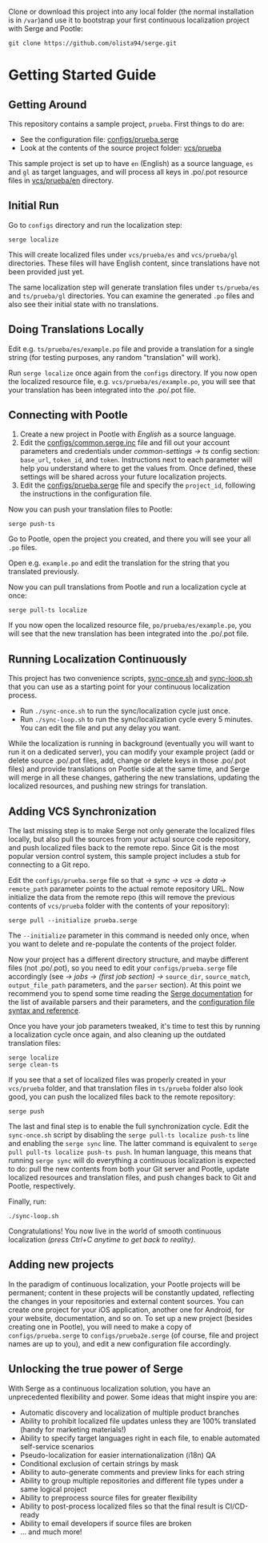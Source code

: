 Clone or download this project into any local folder (the normal installation is in `/var`)and use it to bootstrap your first continuous localization project with Serge and Pootle:

```
git clone https://github.com/olista94/serge.git
```


# Getting Started Guide

## Getting Around

This repository contains a sample project, `prueba`. First things to do are:

-   See the configuration file: [configs/prueba.serge](configs/prueba.serge)
-   Look at the contents of the source project folder: [vcs/prueba](vcs/prueba)

This sample project is set up to have `en` (English) as a source language, `es` and `gl` as target languages, and will process all keys in .po/.pot resource files in [vcs/prueba/en](vcs/prueba/en) directory.

## Initial Run

Go to `configs` directory and run the localization step:

```
serge localize
```

This will create localized files under `vcs/prueba/es` and `vcs/prueba/gl` directories. These files will have English content, since translations have not been provided just yet.

The same localization step will generate translation files under `ts/prueba/es` and `ts/prueba/gl` directories. You can examine the generated `.po` files and also see their initial state with no translations.

## Doing Translations Locally

Edit e.g. `ts/prueba/es/example.po` file and provide a translation for a single string (for testing purposes, any random "translation" will work).

Run `serge localize` once again from the `configs` directory. If you now open the localized resource file, e.g. `vcs/prueba/es/example.po`, you will see that your translation has been integrated into the .po/.pot file.

## Connecting with Pootle

1. Create a new project in Pootle with _English_ as a source language.
2. Edit the [configs/common.serge.inc](configs/common.serge.inc) file and fill out your account parameters and credentials under _common-settings → ts_ config section: `base_url`, `token_id`, and `token`. Instructions next to each parameter will help you understand where to get the values from. Once defined, these settings will be shared across your future localization projects.
3. Edit the [configs/prueba.serge](configs/prueba.serge) file and specify the `project_id`, following the instructions in the configuration file.

Now you can push your translation files to Pootle:

```
serge push-ts
```

Go to Pootle, open the project you created, and there you will see your all `.po` files.

Open e.g. `example.po` and edit the translation for the string that you translated previously.

Now you can pull translations from Pootle and run a localization cycle at once:

```
serge pull-ts localize
```

If you now open the localized resource file, `po/prueba/es/example.po`, you will see that the new translation has been integrated into the .po/.pot file.

## Running Localization Continuously

This project has two convenience scripts, [sync-once.sh](sync-once.sh) and [sync-loop.sh](sync-loop.sh) that you can use as a starting point for your continuous localization process.

-   Run `./sync-once.sh` to run the sync/localization cycle just once.
-   Run `./sync-loop.sh` to run the sync/localization cycle every 5 minutes. You can edit the file and put any delay you want.

While the localization is running in background (eventually you will want to run it on a dedicated server), you can modify your example project (add or delete source .po/.pot files, add, change or delete keys in those .po/.pot files) and provide translations on Pootle side at the same time, and Serge will merge in all these changes, gathering the new translations, updating the localized resources, and pushing new strings for translation.

## Adding VCS Synchronization

The last missing step is to make Serge not only generate the localized files locally, but also pull the sources from your actual source code repository, and push localized files back to the remote repo. Since Git is the most popular version control system, this sample project includes a stub for connecting to a Git repo.

Edit the `configs/prueba.serge` file so that _→ sync → vcs → data →_ `remote_path` parameter points to the actual remote repository URL. Now initialize the data from the remote repo (this will remove the previous contents of `vcs/prueba` folder with the contents of your repository):

```
serge pull --initialize prueba.serge
```

The `--initialize` parameter in this command is needed only once, when you want to delete and re-populate the contents of the project folder.

Now your project has a different directory structure, and maybe different files (not .po/.pot), so you need to edit your `configs/prueba.serge` file accordingly (see _→ jobs → (first job section) →_ `source_dir`, `source_match`, `output_file_path` parameters, and the `parser` section). At this point we recommend you to spend some time reading the [Serge documentation](https://serge.io/docs/) for the list of available parsers and their parameters, and the [configuration file syntax and reference](https://serge.io/docs/configuration-files/syntax/).

Once you have your job parameters tweaked, it's time to test this by running a localization cycle once again, and also cleaning up the outdated translation files:

```
serge localize
serge clean-ts
```

If you see that a set of localized files was properly created in your `vcs/prueba` folder, and that translation files in `ts/prueba` folder also look good, you can push the localized files back to the remote repository:

```
serge push
```

The last and final step is to enable the full synchronization cycle. Edit the `sync-once.sh` script by disabling the `serge pull-ts localize push-ts` line and enabling the `serge sync` line. The latter command is equivalent to `serge pull pull-ts localize push-ts push`. In human language, this means that running `serge sync` will do everything a continuous localization is expected to do: pull the new contents from both your Git server and Pootle, update localized resources and translation files, and push changes back to Git and Pootle, respectively.

Finally, run:

```
./sync-loop.sh
```

Congratulations! You now live in the world of smooth continuous localization _(press Ctrl+C anytime to get back to reality)_.

## Adding new projects

In the paradigm of continuous localization, your Pootle projects will be permanent; content in these projects will be constantly updated, reflecting the changes in your repositories and external content sources. You can create one project for your iOS application, another one for Android, for your website, documentation, and so on. To set up a new project (besides creating one in Pootle), you will need to make a copy of `configs/prueba.serge` to `configs/prueba2e.serge` (of course, file and project names are up to you), and edit a new configuration file accordingly.

## Unlocking the true power of Serge

With Serge as a continuous localization solution, you have an unprecedented flexibility and power. Some ideas that might inspire you are:

-   Automatic discovery and localization of multiple product branches
-   Ability to prohibit localized file updates unless they are 100% translated (handy for marketing materials!)
-   Ability to specify target languages right in each file, to enable automated self-service scenarios
-   Pseudo-localization for easier internationalization (i18n) QA
-   Conditional exclusion of certain strings by mask
-   Ability to auto-generate comments and preview links for each string
-   Ability to group multiple repositories and different file types under a same logical project
-   Ability to preprocess source files for greater flexibility
-   Ability to post-process localized files so that the final result is CI/CD-ready
-   Ability to email developers if source files are broken
-   ... and much more!
